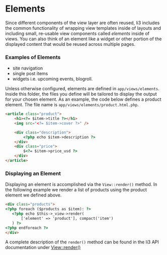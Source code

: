 # Elements

Since different components of the view layer are often reused, li3 includes the common functionality of wrapping view templates inside of layouts and including small, re-usable view components called <em>elements</em> inside of views.  You can also think of an element like a widget or other portion of the displayed content that would be reused across multiple pages.

### Examples of Elements

- site navigation
- single post items
- widgets i.e. upcoming events, blogroll.

Unless otherwise configured, elements are defined in `app/views/elements`. Inside this folder, the files you define will be tailored to display the output for your chosen element.  As an example, the code below defines a product element.  The file name is `app/views/elements/product.html.php`.

```html
<article class="product">
	<h1><?= $item->title ?></h1>
	<img src="<?= $item->cover ?>" />

	<div class="description">
		<?php echo $item->description ?>
	</div>
	<div class="price">
		$<?= $item->price_usd ?>
	</div>
</article>
```

### Displaying an Element

Displaying an element is accomplished via the `View::render()` method. In the following example we render a list of products using the product element we defined above.

```html
<div class="products">
<?php foreach ($products as $item): ?>
   <?php echo $this->_view->render(
	   ['element' => 'product'], compact('item')
   ) ?>
<?php endforeach ?>
</div>
```

A complete description of the `render()` method can be found in the li3 API documentation under [View::render()](/docs/api/lithium/latest:1.x/lithium/template/View::render)

